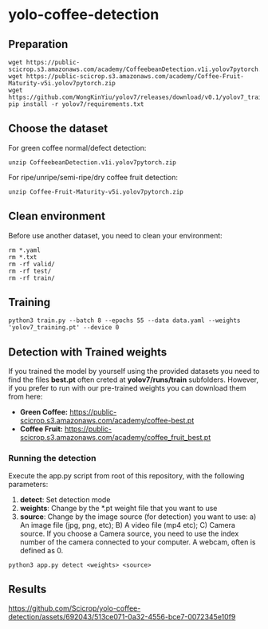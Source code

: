 # yolo-coffee-detection
## Preparation
```
wget https://public-scicrop.s3.amazonaws.com/academy/CoffeebeanDetection.v1i.yolov7pytorch.zip
wget https://public-scicrop.s3.amazonaws.com/academy/Coffee-Fruit-Maturity-v5i.yolov7pytorch.zip
wget https://github.com/WongKinYiu/yolov7/releases/download/v0.1/yolov7_training.pt
pip install -r yolov7/requirements.txt
```

## Choose the dataset
For green coffee normal/defect detection:
```
unzip CoffeebeanDetection.v1i.yolov7pytorch.zip
```
For ripe/unripe/semi-ripe/dry coffee fruit detection:
```
unzip Coffee-Fruit-Maturity-v5i.yolov7pytorch.zip
```


## Clean environment
Before use another dataset, you need to clean your environment:
```
rm *.yaml
rm *.txt
rm -rf valid/
rm -rf test/
rm -rf train/
```

## Training
```
python3 train.py --batch 8 --epochs 55 --data data.yaml --weights 'yolov7_training.pt' --device 0
```

## Detection with Trained weights
If you trained the model by yourself using the provided datasets you need to find the files **best.pt** often creted at **yolov7/runs/train** subfolders. However, if you prefer to run with our pre-trained weights you can download them from here:
- **Green Coffee:** https://public-scicrop.s3.amazonaws.com/academy/coffee-best.pt
- **Coffee Fruit:** https://public-scicrop.s3.amazonaws.com/academy/coffee_fruit_best.pt

### Running the detection
Execute the app.py script from root of this repository, with the following parameters:
1. **detect**: Set detection mode
2. **weights**: Change by the *.pt weight file that you want to use
3. **source**: Change by the image source (for detection) you want to use: a) An image file (jpg, png, etc); B) A video file (mp4 etc); C) Camera source. If you choose a Camera source, you need to use the index number of the camera connected to your computer. A webcam, often is defined as 0. 
```
python3 app.py detect <weights> <source>
```

## Results

https://github.com/Scicrop/yolo-coffee-detection/assets/692043/513ce071-0a32-4556-bce7-0072345e10f9



